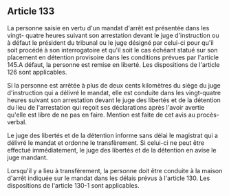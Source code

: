 Article 133
----
La personne saisie en vertu d'un mandat d'arrêt est présentée dans les vingt-
quatre heures suivant son arrestation devant le juge d'instruction ou à défaut
le président du tribunal ou le juge désigné par celui-ci pour qu'il soit procédé
à son interrogatoire et qu'il soit le cas échéant statué sur son placement en
détention provisoire dans les conditions prévues par l'article 145.A défaut, la
personne est remise en liberté. Les dispositions de l'article 126 sont
applicables.

Si la personne est arrêtée à plus de deux cents kilomètres du siège du juge
d'instruction qui a délivré le mandat, elle est conduite dans les vingt-quatre
heures suivant son arrestation devant le juge des libertés et de la détention du
lieu de l'arrestation qui reçoit ses déclarations après l'avoir avertie qu'elle
est libre de ne pas en faire. Mention est faite de cet avis au procès-verbal.

Le juge des libertés et de la détention informe sans délai le magistrat qui a
délivré le mandat et ordonne le transfèrement. Si celui-ci ne peut être effectué
immédiatement, le juge des libertés et de la détention en avise le juge mandant.

Lorsqu'il y a lieu à transfèrement, la personne doit être conduite à la maison
d'arrêt indiquée sur le mandat dans les délais prévus à l'article 130. Les
dispositions de l'article 130-1 sont applicables.
